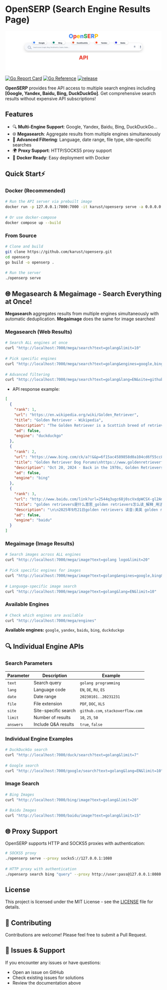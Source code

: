 # OpenSERP (Search Engine Results Page)

![OpenSERP](/logo.svg)

[![Go Report Card](https://goreportcard.com/badge/github.com/karust/openserp)](https://goreportcard.com/report/github.com/karust/openserp)
[![Go Reference](https://pkg.go.dev/badge/github.com/karust/openserp.svg)](https://pkg.go.dev/github.com/karust/openserp)
[![release](https://img.shields.io/github/release-pre/karust/openserp.svg)](https://github.com/karust/openserp/releases)

**OpenSERP** provides free API access to multiple search engines including **[Google, Yandex, Baidu, Bing, DuckDuckGo]**. Get comprehensive search results without expensive API subscriptions!

## Features

- 🔍 **Multi-Engine Support**: Google, Yandex, Baidu, Bing, DuckDuckGo...
- 🌐 **Megasearch**: Aggregate results from multiple engines simultaneously
- 🎯 **Advanced Filtering**: Language, date range, file type, site-specific searches
- 🌍 **Proxy Support**: HTTP/SOCKS5 proxy support
- 🐳 **Docker Ready**: Easy deployment with Docker

## Quick Start⚡️

### Docker (Recommended)

```bash
# Run the API server via prebuilt image
docker run -p 127.0.0.1:7000:7000 -it karust/openserp serve -a 0.0.0.0 -p 7000

# Or use docker-compose
docker compose up --build
```

### From Source

```bash
# Clone and build
git clone https://github.com/karust/openserp.git
cd openserp
go build -o openserp .

# Run the server
./openserp serve
```

## 🌐 Megasearch & Megaimage - Search Everything at Once!

**Megasearch** aggregates results from multiple engines simultaneously with automatic deduplication. **Megaimage** does the same for image searches!

### Megasearch (Web Results)

```bash
# Search ALL engines at once
curl "http://localhost:7000/mega/search?text=golang&limit=10"

# Pick specific engines
curl "http://localhost:7000/mega/search?text=golang&engines=google,bing&limit=5"

# Advanced filtering
curl "http://localhost:7000/mega/search?text=golang&lang=EN&site=github.com&limit=8"
```

- API response example:

```json
[
  {
    "rank": 1,
    "url": "https://en.wikipedia.org/wiki/Golden_Retriever",
    "title": "Golden Retriever - Wikipedia",
    "description": "The Golden Retriever is a Scottish breed of retriever dog of medium size. It is characterised by a gentle and affectionate nature and a striking golden coat. It is a working dog, and registration is subject to successful completion of a working trial. [2] It is commonly kept as a companion dog and is among the most frequently registered breeds in several Western countries; some may compete in ...",
    "ad": false,
    "engine": "duckduckgo"
  },
  {
    "rank": 2,
    "url": "https://www.bing.com/ck/a?!&&p=6f15ac4589858d0a104cd6f55cc8e91e8d8d6da91f905b626921f67f2323a467JmltdHM9MTc1OTE5MDQwMA&ptn=3&ver=2&hsh=4&fclid=2357c2f4-6131-68de-359f-d48c607c691d&u=a1aHR0cHM6Ly93d3cuZ29sZGVucmV0cmlldmVyZm9ydW0uY29tL3RocmVhZHMvdW5kZXJzdGFuZGluZy13aHktZ29sZGVuLXJldHJpZXZlciVFMiU4MCU5OXMtbGlmZXNwYW4taGFsdmVkLWluLXRoZS1sYXN0LTM1LXllYXJzLjM1NzMyMi8&ntb=1",
    "title": "Golden Retriever Dog Forums\nhttps://www.goldenretrieverforum.com › threads › understanding-why-g…",
    "description": "Oct 20, 2024 · Back in the 1970s, Golden Retrievers routinely lived until 16 and 17 years old, they are now living until 9 or 10 years old. Golden Retrievers seem to be dying mostly of bone …",
    "ad": false,
    "engine": "bing"
  },
  {
    "rank": 3,
    "url": "http://www.baidu.com/link?url=2544q3ugc68j0scVxdpWCSX-gl2AmuCy1l7uRR3loIfS1hmJWMiJKW4MDGWoZrLE7X-ybu1L7T8PspoL7iy_dK",
    "title": "golden retrievers是什么意思_golden retrievers怎么读_解释_用法...",
    "description": "\n\n2025年9月21日golden retrievers 读音:美英 golden retrievers基本解释 金毛猎犬 分词解释 golden金(黄)色的 retrievers寻猎物犬( retriever的名词复数 ) 词组短语 golden retrieversfor sale出售金毛寻回犬 golden retrieversnear me我附近的金毛寻回犬 golden retrieverspuppies金毛寻回犬幼犬...\ndanci.gei6.com/golden...retrievers...",
    "ad": false,
    "engine": "baidu"
  }
]
```

### Megaimage (Image Results)

```bash
# Search images across ALL engines
curl "http://localhost:7000/mega/image?text=golang logo&limit=20"

# Pick specific engines for images
curl "http://localhost:7000/mega/image?text=golang&engines=google,bing&limit=15"

# Language-specific image search
curl "http://localhost:7000/mega/image?text=golang&lang=EN&limit=10"
```

### Available Engines

```bash
# Check which engines are available
curl "http://localhost:7000/mega/engines"
```

**Available engines:** `google`, `yandex`, `baidu`, `bing`, `duckduckgo`

## 🔍 Individual Engine APIs

### Search Parameters

| Parameter | Description          | Example                           |
| --------- | -------------------- | --------------------------------- |
| `text`    | Search query         | `golang programming`              |
| `lang`    | Language code        | `EN`, `DE`, `RU`, `ES`            |
| `date`    | Date range           | `20230101..20231231`              |
| `file`    | File extension       | `PDF`, `DOC`, `XLS`               |
| `site`    | Site-specific search | `github.com`, `stackoverflow.com` |
| `limit`   | Number of results    | `10`, `25`, `50`                  |
| `answers` | Include Q&A results  | `true`, `false`                   |

### Individual Engine Examples

```bash
# DuckDuckGo search
curl "http://localhost:7000/duck/search?text=golang&limit=7"

# Google search
curl "http://localhost:7000/google/search?text=golang&lang=EN&limit=10"
```

### Image Search

```bash
# Bing Images
curl "http://localhost:7000/bing/image?text=golang&limit=20"

# Baidu Images
curl "http://localhost:7000/baidu/image?text=golang&limit=15"
```

## 🌐 Proxy Support

OpenSERP supports HTTP and SOCKS5 proxies with authentication:

```bash
# SOCKS5 proxy
./openserp serve --proxy socks5://127.0.0.1:1080

# HTTP proxy with authentication
./openserp search bing "query" --proxy http://user:pass@127.0.0.1:8080
```

## License

This project is licensed under the MIT License - see the [LICENSE](LICENSE) file for details.

## 🤝 Contributing

Contributions are welcome! Please feel free to submit a Pull Request.

## 👾 Issues & Support

If you encounter any issues or have questions:

- Open an issue on GitHub
- Check existing issues for solutions
- Review the documentation above
